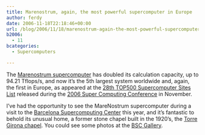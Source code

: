 ```yaml
---
title: Marenostrum, again, the most powerful supercomputer in Europe
author: ferdy
date: 2006-11-18T22:18:46+00:00
url: /blog/2006/11/18/marenostrum-again-the-most-powerful-supercomputer-in-europe/
b2006:
  - 11
bcategories:
  - Supercomputers

---
```

The [Marenostrum supercomputer][1] has doubled its calculation capacity, up to 94.21 Tflops/s, and now it’s the 5th largest system worldwide and, again, the first in Europe, as appeared at the [28th TOP500 Supercomputer Sites List][2] released during the [2006 Super Computing Conference][3] in November.

I&#8217;ve had the opportunity to see the MareNostrum supercomputer during a visit to the [Barcelona Supercomputing Center][4] this year, and it’s fantastic to behold its unusual home, a former stone chapel built in the 1920’s, the [Torre Girona chapel][5]. You could see some photos at the [BSC Gallery][6].

 [1]: http://en.wikipedia.org/wiki/MareNostrum
 [2]: http://www.top500.org/lists/2006/11/
 [3]: http://sc06.supercomputing.org/
 [4]: http://www.bsc.es/index.php
 [5]: http://www.bsc.es/plantillaA.php?cat_id=120
 [6]: http://www.bsc.es/plantillaA.php?cat_id=48